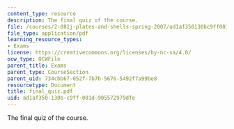 ```yaml
---
content_type: resource
description: The final quiz of the course.
file: /courses/2-081j-plates-and-shells-spring-2007/ad1af350130bc9ff001d905572979dfe_final_quiz.pdf
file_type: application/pdf
learning_resource_types:
- Exams
license: https://creativecommons.org/licenses/by-nc-sa/4.0/
ocw_type: OCWFile
parent_title: Exams
parent_type: CourseSection
parent_uid: 734cbb67-052f-7b7b-5676-5492f7a99be8
resourcetype: Document
title: final_quiz.pdf
uid: ad1af350-130b-c9ff-001d-905572979dfe
---
```

The final quiz of the course.